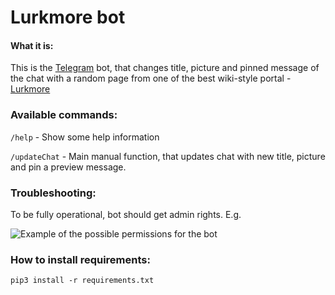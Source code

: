 Lurkmore bot
=================

#### What it is:

This is the [Telegram][1] bot, that changes title, picture and pinned message of the chat with a random page from one of the best wiki-style portal - [Lurkmore][2]

### Available commands:

```/help``` - Show some help information

```/updateChat``` - Main manual function, that updates chat with new title, picture and pin a preview message. 

### Troubleshooting:

To be fully operational, bot should get admin rights. E.g.

![Example of the possible permissions for the bot][3]

[1]: https://telegram.org/
[2]: http://lurkmore.co/
[3]: LurkmoreBot.png


### How to install requirements:

```
pip3 install -r requirements.txt
```